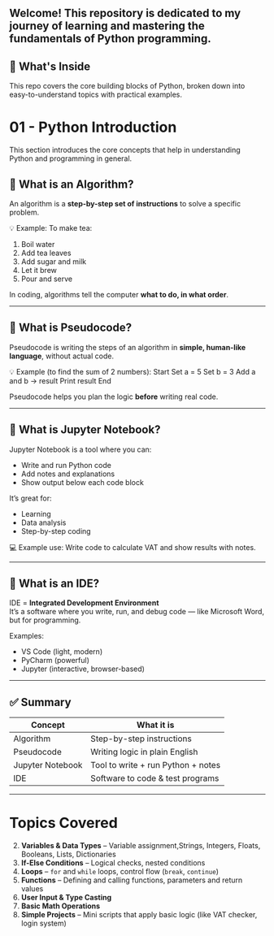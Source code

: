 ## Welcome! This repository is dedicated to my journey of learning and mastering the fundamentals of Python programming.

## 📘 What's Inside
This repo covers the core building blocks of Python, broken down into easy-to-understand topics with practical examples.

# 01 - Python Introduction

This section introduces the core concepts that help in understanding Python and programming in general.

## 🔹 What is an Algorithm?

An algorithm is a **step-by-step set of instructions** to solve a specific problem.

💡 Example:
To make tea:
1. Boil water
2. Add tea leaves
3. Add sugar and milk
4. Let it brew
5. Pour and serve

In coding, algorithms tell the computer **what to do, in what order**.

---

## 🔹 What is Pseudocode?

Pseudocode is writing the steps of an algorithm in **simple, human-like language**, without actual code.

💡 Example (to find the sum of 2 numbers):
Start 
Set a = 5 
Set b = 3 
Add a and b → result 
Print result 
End

Pseudocode helps you plan the logic **before** writing real code.

---

## 🔹 What is Jupyter Notebook?

Jupyter Notebook is a tool where you can:
- Write and run Python code
- Add notes and explanations
- Show output below each code block

It’s great for:
- Learning
- Data analysis
- Step-by-step coding

💻 Example use: Write code to calculate VAT and show results with notes.

---

## 🔹 What is an IDE?

IDE = **Integrated Development Environment**  
It’s a software where you write, run, and debug code — like Microsoft Word, but for programming.

Examples:
- VS Code (light, modern)
- PyCharm (powerful)
- Jupyter (interactive, browser-based)

---

## ✅ Summary

| Concept        | What it is |
|----------------|------------|
| Algorithm      | Step-by-step instructions |
| Pseudocode     | Writing logic in plain English |
| Jupyter Notebook | Tool to write + run Python + notes |
| IDE            | Software to code & test programs |

---

# Topics Covered

2. **Variables & Data Types** – Variable assignment,Strings, Integers, Floats, Booleans, Lists, Dictionaries
3. **If-Else Conditions** – Logical checks, nested conditions
4. **Loops** – `for` and `while` loops, control flow (`break`, `continue`)
5. **Functions** – Defining and calling functions, parameters and return values
6. **User Input & Type Casting**
7. **Basic Math Operations**
8. **Simple Projects** – Mini scripts that apply basic logic (like VAT checker, login system)



